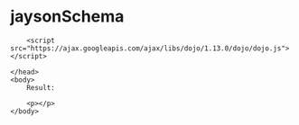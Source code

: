 # jaysonSchema
<!DOCTYPE html>
<html>
	<head>
	
		<script src="https://ajax.googleapis.com/ajax/libs/dojo/1.13.0/dojo/dojo.js"></script>
		
	</head>
	<body>
		Result:
		
		<p></p>
	</body>
</html>
